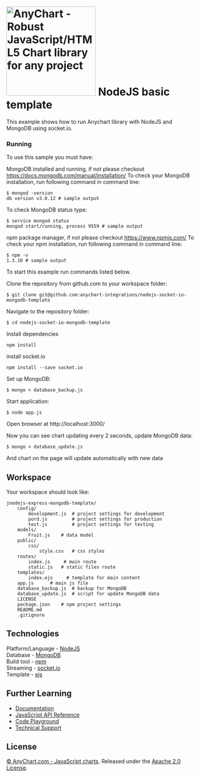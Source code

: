[<img src="https://cdn.anychart.com/images/logo-transparent-segoe.png?2" width="234px" alt="AnyChart - Robust JavaScript/HTML5 Chart library for any project">](https://anychart.com)
NodeJS basic template
=========================

This example shows how to run Anychart library with NodeJS and MongoDB using socket.io.

### Running
To use this sample you must have:

MongoDB installed and running, if not please checkout https://docs.mongodb.com/manual/installation/
To check your MongoDB installation, run following command in command line:
```
$ mongod -version
db version v3.0.12 # sample output
```
To check MongoDB status type:
```
$ service mongod status
mongod start/running, process 9559 # sample output
```

npm package manager, if not please checkout https://www.npmjs.com/
To check your npm installation, run following command in command line:
```
$ npm -v
1.3.10 # sample output
```
To start this example run commands listed below.

Clone the repository from github.com to your workspace folder:

```
$ git clone git@github.com:anychart-integrations/nodejs-socket-io-mongodb-template
```

Navigate to the repository folder:
```
$ cd nodejs-socket-io-mongodb-template
```

Install dependencies
```
npm install
```

install socket.io
```
npm install --save socket.io
```

Set up MongoDB:
```
$ mongo < database_backup.js
```

Start application:
```
$ node app.js
```

Open browser at http://localhost:3000/

Now you can see chart updating every 2 seconds, update MongoDB data:
```
$ mongo < database_update.js
```
And chart on the page will update automatically with new data

## Workspace
Your workspace should look like:
```
jnodejs-express-mongodb-template/
    config/
        development.js  # project settings for development
        pord.js         # project settings for production
        test.js         # project settings for testing
    models/
        Fruit.js    # data model
    public/
        css/
            style.css   # css styles
    routes/
        index.js     # main route
        static.js   # static files route
    templates/
        index.ejs     # template for main content
    app.js      # main js file
    database_backup.js  # backup for MongoDB
    database_update.js  # script for update MongoDB data
    LICENSE
    package.json    # npm project settings
    README.md
    .gitignore
```

## Technologies
Platform/Language - [NodeJS](https://nodejs.org/en/)<br />
Database - [MongoDB](https://www.mongodb.com/)<br />
Build tool - [npm](https://www.npmjs.com/)<br />
Streaming - [socket.io](http://socket.io/)<br />
Template - [ejs](http://ejs.co/)<br />

## Further Learning
* [Documentation](https://docs.anychart.com)
* [JavaScript API Reference](https://api.anychart.com)
* [Code Playground](https://playground.anychart.com)
* [Technical Support](https://anychart.com/support)

## License
[© AnyChart.com - JavaScript charts](http://www.anychart.com). Released under the [Apache 2.0 License](https://github.com/anychart-integrations/nodejs-socket-io-mongodb-template/blob/master/LICENSE).
